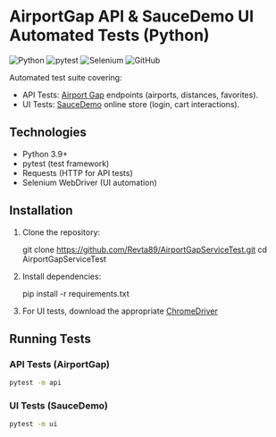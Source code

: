 # AirportGap API & SauceDemo UI Automated Tests (Python)

![Python](https://img.shields.io/badge/Python-3.9%2B-blue)
![pytest](https://img.shields.io/badge/pytest-8.0%2B-green)
![Selenium](https://img.shields.io/badge/Selenium-4.0%2B-orange)
![GitHub](https://img.shields.io/github/license/Revta89/AirportGapServiceTest)

Automated test suite covering:
- API Tests: [Airport Gap](https://airportgap.com/) endpoints (airports, distances, favorites).
- UI Tests: [SauceDemo](https://www.saucedemo.com/) online store (login, cart interactions).

## Technologies
- Python 3.9+
- pytest (test framework)
- Requests (HTTP for API tests)
- Selenium WebDriver (UI automation)


## Installation
1. Clone the repository:
  
   git clone https://github.com/Revta89/AirportGapServiceTest.git
   cd AirportGapServiceTest
   
2. Install dependencies:
  
   pip install -r requirements.txt
   
3. For UI tests, download the appropriate [ChromeDriver](https://www.selenium.dev/documentation/webdriver/getting_started/install_drivers/) 

## Running Tests
### API Tests (AirportGap)
```bash
pytest -m api
```

### UI Tests (SauceDemo)
```bash
pytest -m ui
```
